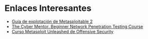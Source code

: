 # Enlaces Interesantes

- [Guía de explotación de Metasploitable 2](https://www.hackingarticles.in/comprehensive-guide-on-metasploitable-2/)
- [The Cyber Mentor. Beginner Network Penetration Testing Course](https://github.com/hmaverickadams/Beginner-Network-Pentesting)
- [Curso Metasploit Unleashed de Offensive Security](https://www.offsec.com/metasploit-unleashed/)
